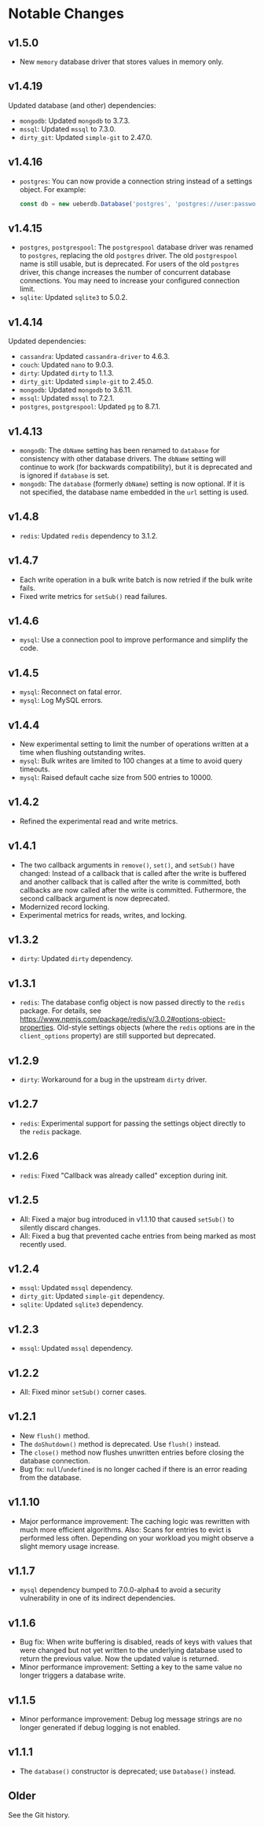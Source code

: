 # Notable Changes

## v1.5.0

* New `memory` database driver that stores values in memory only.

## v1.4.19

Updated database (and other) dependencies:
* `mongodb`: Updated `mongodb` to 3.7.3.
* `mssql`: Updated `mssql` to 7.3.0.
* `dirty_git`: Updated `simple-git` to 2.47.0.

## v1.4.16

* `postgres`: You can now provide a connection string instead of a settings
  object. For example:
  ```javascript
  const db = new ueberdb.Database('postgres', 'postgres://user:password@host/dbname');
  ```

## v1.4.15

* `postgres`, `postgrespool`: The `postgrespool` database driver was renamed to
  `postgres`, replacing the old `postgres` driver. The old `postgrespool` name
  is still usable, but is deprecated. For users of the old `postgres` driver,
  this change increases the number of concurrent database connections. You may
  need to increase your configured connection limit.
* `sqlite`: Updated `sqlite3` to 5.0.2.

## v1.4.14

Updated dependencies:
* `cassandra`: Updated `cassandra-driver` to 4.6.3.
* `couch`: Updated `nano` to 9.0.3.
* `dirty`: Updated `dirty` to 1.1.3.
* `dirty_git`: Updated `simple-git` to 2.45.0.
* `mongodb`: Updated `mongodb` to 3.6.11.
* `mssql`: Updated `mssql` to 7.2.1.
* `postgres`, `postgrespool`: Updated `pg` to 8.7.1.

## v1.4.13

* `mongodb`: The `dbName` setting has been renamed to `database` for consistency
  with other database drivers. The `dbName` setting will continue to work (for
  backwards compatibility), but it is deprecated and is ignored if `database` is
  set.
* `mongodb`: The `database` (formerly `dbName`) setting is now optional. If it
  is not specified, the database name embedded in the `url` setting is used.

## v1.4.8

* `redis`: Updated `redis` dependency to 3.1.2.

## v1.4.7

* Each write operation in a bulk write batch is now retried if the bulk write
  fails.
* Fixed write metrics for `setSub()` read failures.

## v1.4.6

* `mysql`: Use a connection pool to improve performance and simplify the code.

## v1.4.5

* `mysql`: Reconnect on fatal error.
* `mysql`: Log MySQL errors.

## v1.4.4

* New experimental setting to limit the number of operations written at a time
  when flushing outstanding writes.
* `mysql`: Bulk writes are limited to 100 changes at a time to avoid query
  timeouts.
* `mysql`: Raised default cache size from 500 entries to 10000.

## v1.4.2

* Refined the experimental read and write metrics.

## v1.4.1

* The two callback arguments in `remove()`, `set()`, and `setSub()` have
  changed: Instead of a callback that is called after the write is buffered and
  another callback that is called after the write is committed, both callbacks
  are now called after the write is committed. Futhermore, the second callback
  argument is now deprecated.
* Modernized record locking.
* Experimental metrics for reads, writes, and locking.

## v1.3.2

* `dirty`: Updated `dirty` dependency.

## v1.3.1

* `redis`: The database config object is now passed directly to the `redis`
  package. For details, see
  https://www.npmjs.com/package/redis/v/3.0.2#options-object-properties.
  Old-style settings objects (where the `redis` options are in the
  `client_options` property) are still supported but deprecated.

## v1.2.9

* `dirty`: Workaround for a bug in the upstream `dirty` driver.

## v1.2.7

* `redis`: Experimental support for passing the settings object directly to the
  `redis` package.

## v1.2.6

* `redis`: Fixed "Callback was already called" exception during init.

## v1.2.5

* All: Fixed a major bug introduced in v1.1.10 that caused `setSub()` to
  silently discard changes.
* All: Fixed a bug that prevented cache entries from being marked as most
  recently used.

## v1.2.4

* `mssql`: Updated `mssql` dependency.
* `dirty_git`: Updated `simple-git` dependency.
* `sqlite`: Updated `sqlite3` dependency.

## v1.2.3

* `mssql`: Updated `mssql` dependency.

## v1.2.2

* All: Fixed minor `setSub()` corner cases.

## v1.2.1

* New `flush()` method.
* The `doShutdown()` method is deprecated. Use `flush()` instead.
* The `close()` method now flushes unwritten entries before closing the database
  connection.
* Bug fix: `null`/`undefined` is no longer cached if there is an error reading
  from the database.

## v1.1.10

* Major performance improvement: The caching logic was rewritten with much more
  efficient algorithms. Also: Scans for entries to evict is performed less
  often. Depending on your workload you might observe a slight memory usage
  increase.

## v1.1.7

* `mysql` dependency bumped to 7.0.0-alpha4 to avoid a security vulnerability in
  one of its indirect dependencies.

## v1.1.6

* Bug fix: When write buffering is disabled, reads of keys with values that were
  changed but not yet written to the underlying database used to return the
  previous value. Now the updated value is returned.
* Minor performance improvement: Setting a key to the same value no longer
  triggers a database write.

## v1.1.5

* Minor performance improvement: Debug log message strings are no longer
  generated if debug logging is not enabled.

## v1.1.1

* The `database()` constructor is deprecated; use `Database()` instead.

## Older

See the Git history.
